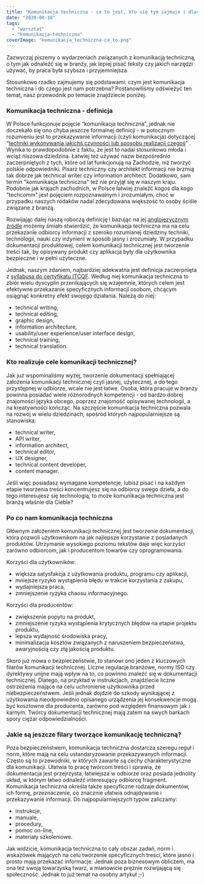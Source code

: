 ```yaml
---
title: "Komunikacja techniczna - co to jest, kto się tym zajmuje i dlaczego?"
date: "2020-08-10"
tags:
  - "warsztat"
  - "komunikacja-techniczna"
coverImage: "komunikacja_techniczna-co_to.png"
---
```


Zazwyczaj piszemy o wydarzeniach związanych z komunikacją techniczną, o tym jak
odnaleźć się w branży, jak lepiej pisać teksty czy jakich narzędzi używać, by
praca była szybsza i przyjemniejsza.

Stosunkowo rzadko zajmujemy się podstawami: czym jest komunikacja techniczna i
do czego jest nam potrzebna? Postanowiliśmy odświeżyć ten temat, nasz przewodnik
po temacie znajdziecie poniżej.

### Komunikacja techniczna - definicja

W Polsce funkcjonuje pojęcie “komunikacja techniczna”, jednak nie doczekało się
ono chyba jeszcze formalnej definicji - w potocznym rozumieniu jest to
przekazywanie informacji (czyli komunikacja) dotyczącej
“[techniki wykonywania jakichś czynności lub sposobu realizacji czegoś](https://sjp.pwn.pl/slowniki/techniczny.html)”
. Wynika to prawdopodobnie z faktu, że jest to nadal stosunkowo młoda i wciąż
niszowa dziedzina. Łatwiej też używać nazw bezpośrednio zaczerpniętych z tych,
które od lat funkcjonują na Zachodzie, niż tworzyć polskie odpowiedniki. Pisarz
techniczny czy architekt informacji nie brzmią tak dobrze jak technical writer
czy information architect. Dodatkowo, sam termin "komunikacja techniczna" też
nie przyjął się w naszym kraju. Podobnie jak krajach zachodnich, w Polsce
łatwiej znaleźć kogoś dla kogo "techcomm" jest pojęciem rozpoznawalnym i
zrozumiałym, choć w przypadku naszych rodaków nadal zdecydowana większość to
osoby ściśle związane z branżą.

Rozwijając dalej naszą roboczą definicję i bazując na jej
[anglojęzycznym źródle](https://en.wikipedia.org/wiki/Technical_communication)
możemy śmiało stwierdzić, że komunikacja techniczna ma na celu przekazanie
odbiorcy informacji z szeroko rozumianej dziedziny techniki, technologii, nauki
czy inżynierii w sposób jasny i zrozumiały. W przypadku dokumentacji
produktowej, celem komunikacji technicznej jest tworzenie treści tak, by
opisywany produkt czy aplikacja były dla użytkownika bezpieczne i w pełni
użyteczne.

Jednak, naszym zdaniem, najbardziej adekwatna jest definicja zaczerpnięta z
[syllabusa do certyfikatu ITCQF](http://itcqf.org/wp-content/uploads/2020/06/ITCQF_Syllabus_v2_0Jun2020.pdf).
Według niej komunikacja techniczna to zbiór wielu dyscyplin przenikających się
wzajemnie, których celem jest efektywne przekazanie specyficznych informacji
osobom, chcącym osiągnąć konkretny efekt swojego działania. Należą do niej:

- technical writing,
- technical editing,
- graphic design,
- information architecture,
- usability/user experience/user interface design,
- technical training,
- technical translation.

### Kto realizuje cele komunikacji technicznej?

Jak już wspominaliśmy wyżej, tworzenie dokumentacji spełniającej założenia
komunikacji technicznej czyli jasnej, użytecznej, a do tego przystępnej w
odbiorze, wcale nie jest łatwe. Osoba, która pracuje w branży powinna posiadać
wiele różnorodnych kompetencji - od bardzo dobrej znajomości języka obcego,
poprzez znajomość opisywanej technologii, a na kreatywności kończąc. Na
szczęście komunikacja techniczna pozwala na rozwój w wielu dziedzinach, spośród
których najpopularniejsze są stanowiska:

- technical writer,
- API writer,
- information architect,
- technical editor,
- UX designer,
- technical content developer,
- content manager.

Jeśli więc posiadasz wymagane kompetencje, lubisz pisać i na każdym etapie
tworzenia treści koncentrujesz się na odbiorcy swego dzieła, a do tego
interesujesz się technologią, to może komunikacja techniczna jest branżą właśnie
dla Ciebie?

### Po co nam komunikacja techniczna

Głównym założeniem komunikacji technicznej jest tworzenie dokumentacji, która
pozwoli użytkownikom na jak najlepsze korzystanie z posiadanych produktów.
Utrzymanie wysokiego poziomu tekstów daje więc korzyści zarówno odbiorcom, jak i
producentom towarów czy oprogramowania.

Korzyści dla użytkowników:

- większa satysfakcja z użytkowania produktu, programu czy aplikacji,
- mniejsze ryzyko wystąpienia błędu w trakcie korzystania z zakupu,
- wydajniejsza praca,
- zmniejszenie ryzyka chaosu informacyjnego.

Korzyści dla producentów:

- zwiększenie popytu na produkt,
- zmniejszenie ryzyka wystąpienia krytycznych błędów na etapie projektu
  produktu,
- lepsza wydajność środowiska pracy,
- minimalizacja kosztów związanych z naruszeniem bezpieczeństwa, awaryjnością
  czy złą jakością produktu.

Skoro już mowa o bezpieczeństwie, to stanowi ono jeden z kluczowych filarów
komunikacji technicznej. Liczne regulacje branżowe, normy ISO czy dyrektywy
unijne mają wpływ na to, co powinno znaleźć się w dokumentacji technicznej.
Dlatego, na przykład w instrukcjach, znajdziecie liczne ostrzeżenia mające na
celu uchronienie użytkownika przed niebezpieczeństwem. Jeśli jednak dojdzie do
szkody wynikającej z użytkowania nieodpowiednio opisanego urządzenia jej
konsekwencje mogą być kosztowne dla producenta, zarówno pod względem finansowym
jak i karnym. Twórcy dokumentacji technicznej mają zatem na swych barkach spory
ciężar odpowiedzialności.

### Jakie są jeszcze filary tworzące komunikację techniczną?

Poza bezpieczeństwem, komunikacja techniczna dostarcza szeregu reguł i norm,
które mają na celu ustandaryzowanie przekazywanych informacji. Często są to
przewodniki, w których zawarte są cechy charakterystyczne dla komunikacji.
Ułatwia to pracę twórcom treści i sprawia, że dokumentacja jest przejrzysta,
łatwiejsza w odbiorze oraz posiada jednolity układ, w którym łatwo odnaleźć
interesujący odbiorcę fragment. Komunikacja techniczna określa także specyficzne
rodzaje dokumentów, ich formę, przeznaczenie, co znacznie ułatwia odnajdywanie i
przekazywanie informacji. Do najpopularniejszych typów zaliczamy:

- instrukcje,
- manuale,
- procedury,
- pomoc on-line,
- materiały szkoleniowe.

Jak widzicie, komunikacja techniczna to cały obszar zadań, norm i wskazówek
mających na celu tworzenie specyficznych treści, które jasno i prosto mają
przekazać informacje. Jednak poza biznesowym obliczem, ma ona też swoją
towarzyską twarz, a mianowicie prężnie rozwijającą się społeczność. Jednak to
już temat na osobny artykuł ;-)
